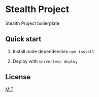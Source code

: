 # Stealth Project

Stealth Project boilerplate

## Quick start

1.  Install node dependencies `npm install`

1.  Deploy with `serverless deploy`

## License

[MIT](LICENSE.md)
